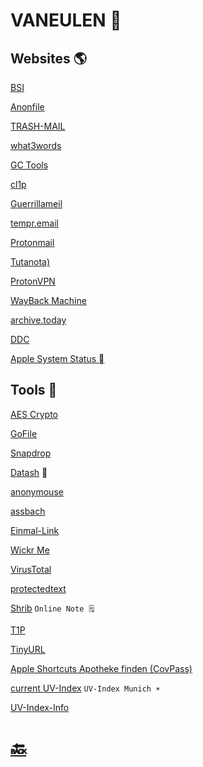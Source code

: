 # VANEULEN 💊

## Websites 🌎

[BSI](https://bsi-fuer-buerger.de)

[Anonfile](https://anonfile.com)

[TRASH-MAIL](https://www.trash-mail.com/)

[what3words](https://what3words.com/)

[GC Tools](https://gc.de/)

[cl1p](https://cl1p.net)

[Guerrillameil](https://www.guerrillamail.com/)

[tempr.email](https://tempr.email/)

[Protonmail](https://protonmail.com)

[Tutanota)](https://tutanota.com)

[ProtonVPN](https://protonvpn.com)

[WayBack Machine](https://archive.org)

[archive.today](https://archive.is)

[DDC](https://deweysearchde.pansoft.de/webdeweysearch/mainClasses.html)

[Apple System Status ](https://www.apple.com/support/systemstatus/)


Tools 🧰
------
[AES Crypto](https://aescrypto.com/)

[GoFile](https://gofile.io)

[Snapdrop](https://snapdrop.net)

[Datash](https://datash.co/) 🔴

[anonymouse](http://anonymouse.org)

[assbach](https://assbach.com/tools/)

[Einmal-Link](https://message.jweiland.net)

[Wickr Me](https://wickr.com/)

[VirusTotal](https://www.virustotal.com/gui/home)

[protectedtext](https://www.protectedtext.com/)

[Shrib](https://shrib.com) `Online Note 🗒️`

[T1P](https://t1p.de/)

[TinyURL](https://tinyurl.com/app)

[Apple Shortcuts Apotheke finden (CovPass)](https://www.icloud.com/shortcuts/c8e809ddddc14d149f2dd61acdbef9aa)

[current UV-Index](https://uvi.bfs.de/Tagesgrafiken/EEr_Muenchen_today.png)  `UV-Index Munich ☀️`

[UV-Index-Info](https://www.krebsliga.ch/beratung-unterstuetzung/infomaterial/fuer-kinder-und-jugendliche/fuer-jugendliche/-dl-/fileadmin/downloads/sheets/der-uv-index.pdf)

# [🔙](http://vaneulen.com/Home)
